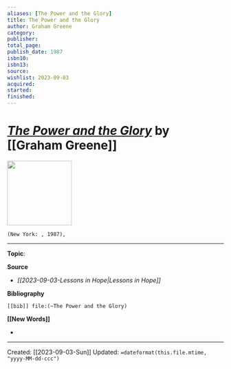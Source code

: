 ```yaml
---
aliases: [The Power and the Glory]
title: The Power and the Glory
author: Graham Greene
category: 
publisher: 
total_page: 
publish_date: 1987
isbn10: 
isbn13: 
source: 
wishlist: 2023-09-03
acquired: 
started: 
finished: 
---
```

# *[The Power and the Glory]()* by [[Graham Greene]]

<img src="" width=150>

`(New York: , 1987), `



--- 
**Topic**: 

**Source**
- *[[2023-09-03-Lessons in Hope|Lessons in Hope]]*

**Bibliography**

```query
[[bib]] file:(~The Power and the Glory)
```
 

**[[New Words]]**

- 

---
Created: [[2023-09-03-Sun]]
Updated: `=dateformat(this.file.mtime, "yyyy-MM-dd-ccc")`